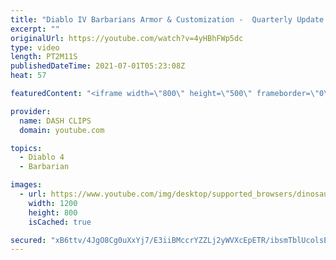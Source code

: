 ```yaml
---
title: "Diablo IV Barbarians Armor & Customization -  Quarterly Update June 2021"
excerpt: ""
originalUrl: https://youtube.com/watch?v=4yHBhFWp5dc
type: video
length: PT2M11S
publishedDateTime: 2021-07-01T05:23:08Z
heat: 57

featuredContent: "<iframe width=\"800\" height=\"500\" frameborder=\"0\" src=\"https://www.youtube.com/embed/4yHBhFWp5dc\" allow=\"accelerometer; autoplay; encrypted-media; gyroscope; picture-in-picture\" allowfullscreen></iframe>"

provider:
  name: DASH CLIPS
  domain: youtube.com

topics:
  - Diablo 4
  - Barbarian

images:
  - url: https://www.youtube.com/img/desktop/supported_browsers/dinosaur.png
    width: 1200
    height: 800
    isCached: true

secured: "xB6ttv/4JgO8Cg0uXxYj7/E3iiBMccrYZZLj2yWVXcEpETR/ibsmTblUcolsEFLIuAk2gTESN/dSZX++jVwq1Ecpqn29NbBp3TLv0NWzsZ3B7At0bcWo1pIMexLBjxZrvAM6RgkHnRnaq6azAgZG0y+j5AW5awlXvXW7n3MwHcapLf2xy4pMpMIWmCERJu2T9w97G6tpVUHYKynOUq47LEOkU0RX8GCqd/ZeJKSdX+dIcOnRzWZgtkrgeu+2f8M9/+PgNroz+r5rOW+3mFX8T5mOvyvJTdoIG3utCmmPcUtjXKeWx8DjqIFxdxQAHD9Bu4yc5u3zbu2YhBOiBwvzASFOP9yYnwhuql29/Gxmo99CqhEYXFiU06KDtoX5OnKOvRIEylqIXodtkltlWk37V3rxrge0qWsT1e0Uatn2/6M=;NsJcjsBwmCUXadkhd1xSUA=="
---
```


